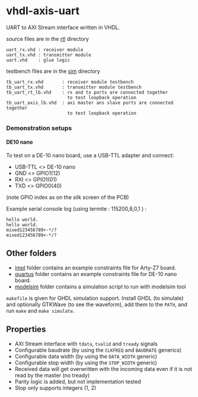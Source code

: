 # vhdl-axis-uart

UART to AXI Stream interface written in VHDL.

source files are in the [rtl](rtl/) directory

```
uart_rx.vhd : receiver module
uart_tx.vhd : transmitter module
uart.vhd    : glue logic
```

testbench files are in the [sim](sim/) directory

```
tb_uart_rx.vhd       : receiver module testbench
tb_uart_tx.vhd       : transmitter module testbench
tb_uart_rt_lb.vhd    : rx and tx ports are connected together
                       to test loopback operation
tb_uart_axis_lb.vhd  : axi master ans slave ports are connected together
                       to test loopback operation
```

### Demonstration setups

#### DE10 nano

To test on a DE-10 nano board, use a USB-TTL adapter and connect:

- USB-TTL <> DE-10 nano
- GND <> GPIO1(12)
- RXI <> GPIO1(01)
- TXD <> GPIO0(40)

(note GPIO index as on the silk screen of the PCB)


Example serial console log (using termite : 115200,8,0,1 ) :
```
hello world.
hello world.
mixed123456789+-*/?
mixed123456789+-*/?
```


## Other folders
- [impl](impl/)         folder contains an example constraints file for Arty-Z7 board.
- [quartus](quartus/)   folder contains an example constraints file for DE-10 nano board.
- [modelsim](modelsim/) folder contains a simulation script to run with modelsim tool


`makefile` is given for GHDL simulation support. Install GHDL (to simulate) and optionally GTKWave (to see the waveform), add them to the `PATH`, and run `make` and `make simulate`.

## Properties

- AXI Stream interface with `tdata`, `tvalid` and `tready` signals
- Configurable baudrate (by using the `CLKFREQ` and `BAUDRATE` generics)
- Configurable data width (by using the `DATA_WIDTH` generic)
- Configurable stop width (by using the `STOP_WIDTH` generic)
- Received data will get overwritten with the incoming data even if it is not read by the master (no tready)
- Parity logic is added, but not implementation tested
- Stop only supports integers (1, 2)
